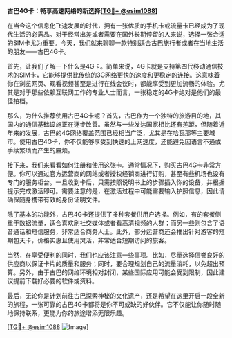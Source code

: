 **古巴4G卡：畅享高速网络的新选择[[TG💪+ @esim1088](https://t.me/s/esim1088)]**

在当今这个信息化飞速发展的时代，拥有一张优质的手机卡或流量卡已经成为了现代生活的必需品。对于经常出差或者需要在国外长期停留的人来说，选择一张合适的SIM卡尤为重要。今天，我们就来聊聊一款特别适合古巴旅行者或者在当地生活的朋友——古巴4G卡。

首先，让我们了解一下什么是4G卡。简单来说，4G卡就是支持第四代移动通信技术的SIM卡，它能够提供比传统的3G网络更快的速度和更稳定的连接。这意味着你在浏览网页、观看视频甚至是进行在线会议时，都能享受到更加流畅的体验。尤其是对于那些依赖互联网工作的专业人士而言，一张稳定的4G卡绝对是他们的最佳拍档。

那么，为什么推荐使用古巴4G卡呢？首先，古巴作为一个独特的旅游目的地，其国内的通信基础设施正在逐步改善。虽然与一些发达国家相比还有差距，但随着近年来的发展，古巴的4G网络覆盖范围已经相当广泛，尤其是在哈瓦那等主要城市。使用古巴4G卡，你不仅能够享受到快速的上网速度，还能避免因语言不通或手续繁琐而产生的麻烦。

接下来，我们来看看如何注册和使用这张卡。通常情况下，购买古巴4G卡非常方便。你可以通过官方运营商的网站或者授权经销商进行订购，甚至有些机场也设有专门的服务柜台。一旦收到卡后，只需按照说明书上的步骤插入你的设备，并根据提示完成激活即可。需要注意的是，在激活过程中可能需要输入护照信息，因此请确保随身携带有效的身份证明文件。

除了基本的功能外，古巴4G卡还提供了多种套餐供用户选择。例如，有的套餐侧重于数据流量，适合喜欢刷社交媒体或者看高清视频的人群；而另一些则包含了语音通话和短信服务，非常适合商务人士。此外，部分运营商还会推出针对游客的短期包天卡，价格实惠且使用灵活，非常适合短期访问的旅客。

当然，在享受便利的同时，我们也应该注意一些事项。比如，尽量选择信誉良好的供应商以保证卡片的质量和服务；同时，要合理规划自己的流量消耗，以免超出预算。另外，由于古巴的网络环境相对封闭，某些国际应用可能会受到限制，因此建议提前下载好必要的软件或资料。

最后，无论你是计划前往古巴探索神秘的文化遗产，还是希望在这里开启一段全新的旅程，一张可靠的古巴4G卡都将是你不可或缺的好伙伴。它不仅能让你随时随地保持联系，更能为你的旅途增添无限乐趣。

[[TG💪+ @esim1088](https://t.me/s/esim1088) ![Image](https://i.postimg.cc/4NQfJmqS/Snipaste-2025-05-13-00-14-12.png)]